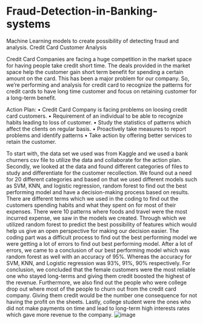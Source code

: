 # Fraud-Detection-in-Banking-systems
Machine Learning models to create possibility of detecting fraud and analysis.
Credit Card Customer Analysis
	
Credit Card Companies are facing a huge competition in the market space for having people take credit short time. The deals provided in the market space help the customer gain short term benefit for spending a certain amount on the card. This has been a major problem for our company.  So, we’re performing and analysis for credit card to recognize the patterns for credit cards to have long time customer and focus on retaining customer for a long-term benefit. 

Action Plan:
•	Credit Card Company is facing problems on loosing credit card customers.
•	Requirement of an individual to be able to recognize habits leading to loss of customer.
•	Study the statistics of patterns which affect the clients on regular basis. 
•	Proactively take measures to report problems and identify patterns
•	Take action by offering better services to retain the customer. 

To start with, the data set we used was from Kaggle and we used a bank churners csv file to utilize the data and collaborate for the action plan. 
Secondly, we looked at the data and found different categories of files to study and differentiate for the customer recollection. 
We found out a need for 20 different categories and based on that we used different models such as SVM, KNN, and logistic regression, 
random forest to find out the best performing model and have a decision-making process based on results.
There are different terms which we used in the coding to find out the customers spending habits and what they spent on for most of their expenses. 
There were 10 patterns where foods and travel were the most incurred expense, we saw in the models we created. 
Through which we utilized random forest to predict the best possibility of features which would help us give an open perspective for making our decision easier.
	The coding part was a difficult process to find out the best performing model we were getting a lot of errors to find out best performing model. 
  After a lot of errors, we came to a conclusion of our best performing model which was random forest as well with an accuracy of 95%. 
  Whereas the accuracy for SVM, KNN, and Logistic regression was 93%, 91%, 90% respectively. 
	For conclusion, we concluded that the female customers were the most reliable one who stayed long-terms and giving them credit
  boosted the highest of the revenue. 
  Furthermore, we also find out the people who were college drop out where most of the people to churn out from the credit card company. Giving them credit would be the number one consequence for not having the profit on the sheets. Lastly, college student were the ones who did not make payments on time and lead to long-term high interests rates which gave more revenue to the company. 
![image](https://user-images.githubusercontent.com/95389785/228719038-5cbdaf57-f827-4cd8-8550-5326edb8242b.png)
